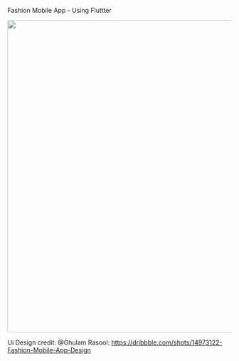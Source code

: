 Fashion Mobile App - Using Fluttter

<img src="https://cdn.dribbble.com/users/1615584/screenshots/14973122/media/347fdfd34ad38b7d5bf0cb690d66dd10.jpg?compress=1&resize=1600x1200" width="700">

Ui Design credit: @Ghulam Rasool: https://dribbble.com/shots/14973122-Fashion-Mobile-App-Design

